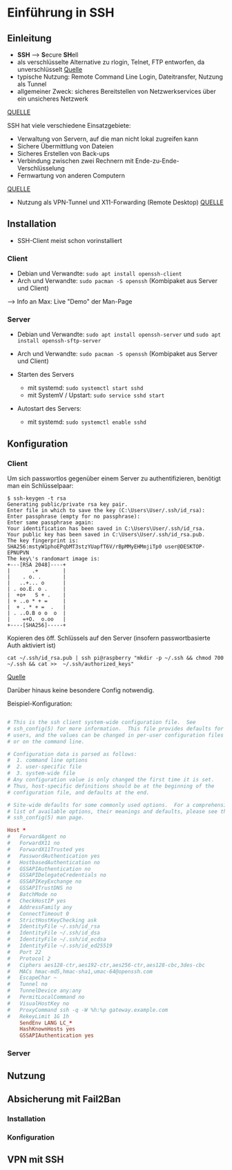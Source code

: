 Einführung in SSH
=================

## Einleitung

- **SSH** --> **S**ecure **SH**ell
- als verschlüsselte Alternative zu rlogin, Telnet, FTP entworfen, da unverschlüsselt [Quelle](https://web.archive.org/web/20170803235736/https://www.ssh.com/ssh/port)
- typische Nutzung: Remote Command Line Login, Dateitransfer, Nutzung als Tunnel
- allgemeiner Zweck: sicheres Bereitstellen von Netzwerkservices über ein unsicheres Netzwerk

[QUELLE](https://wiki.archlinux.org/index.php/Secure_Shell)

SSH hat viele verschiedene Einsatzgebiete:

- Verwaltung von Servern, auf die man nicht lokal zugreifen kann
- Sichere Übermittlung von Dateien
- Sicheres Erstellen von Back-ups
- Verbindung zwischen zwei Rechnern mit Ende-zu-Ende-Verschlüsselung
- Fernwartung von anderen Computern

[QUELLE](https://www.ionos.de/digitalguide/server/tools/secure-shell-ssh/)

- Nutzung als VPN-Tunnel und X11-Forwarding (Remote Desktop) [QUELLE](https://wiki.archlinux.org/index.php/OpenSSH)

## Installation

<!--Was hat man mit SSH auf dem Rechner? Verschiede Paketverwaltungen; SFTP-Server-->

- SSH-Client meist schon vorinstalliert

### Client

<!--was kann der?-->

- Debian und Verwandte: ``sudo apt install openssh-client``
- Arch und Verwandte: ``sudo pacman -S openssh`` (Kombipaket aus Server und Client)

--> Info an Max: Live "Demo" der Man-Page

### Server

<!--Unterteilung in SSH und SFTP-Server-->

- Debian und Verwandte: ``sudo apt install openssh-server`` und ``sudo apt install openssh-sftp-server``
- Arch und Verwandte: ``sudo pacman -S openssh`` (Kombipaket aus Server und Client)

- Starten des Servers
    - mit systemd: ``sudo systemctl start sshd``
    - mit SystemV / Upstart: ``sudo service sshd start``
- Autostart des Servers:
    - mit systemd: ``sudo systemctl enable sshd``

## Konfiguration

### Client

<!--Keygen etc-->

Um sich passwortlos gegenüber einem Server zu authentifizieren, benötigt man ein Schlüsselpaar:

```shell
$ ssh-keygen -t rsa
Generating public/private rsa key pair.
Enter file in which to save the key (C:\Users\User/.ssh/id_rsa):
Enter passphrase (empty for no passphrase):
Enter same passphrase again:
Your identification has been saved in C:\Users\User/.ssh/id_rsa.
Your public key has been saved in C:\Users\User/.ssh/id_rsa.pub.
The key fingerprint is:
SHA256:mstyW1phoEPqbMT3stzYUapfT6V/rBpMMyEHMmjiTp0 user@DESKTOP-EPNUPVN
The key\'s randomart image is:
+---[RSA 2048]----+
|       .+        |
|    . o. .       |
|   ..+... o      |
| . oo.E. o .     |
|  +o+   S + .    |
| + ..o * + =     |
|  + . * + =  .   |
| . ..O.B o o  o  |
|    =+O.  o.oo   |
+----[SHA256]-----+
```

Kopieren des öff. Schlüssels auf den Server (insofern passwortbasierte Auth aktiviert ist)

```shell
cat ~/.ssh/id_rsa.pub | ssh pi@raspberry "mkdir -p ~/.ssh && chmod 700 ~/.ssh && cat >>  ~/.ssh/authorized_keys"
```

[Quelle](https://www.digitalocean.com/community/tutorials/how-to-set-up-ssh-keys-2)

Darüber hinaus keine besondere Config notwendig.

Beispiel-Konfiguration:

```conf

# This is the ssh client system-wide configuration file.  See
# ssh_config(5) for more information.  This file provides defaults for
# users, and the values can be changed in per-user configuration files
# or on the command line.

# Configuration data is parsed as follows:
#  1. command line options
#  2. user-specific file
#  3. system-wide file
# Any configuration value is only changed the first time it is set.
# Thus, host-specific definitions should be at the beginning of the
# configuration file, and defaults at the end.

# Site-wide defaults for some commonly used options.  For a comprehensive
# list of available options, their meanings and defaults, please see the
# ssh_config(5) man page.

Host *
#   ForwardAgent no
#   ForwardX11 no
#   ForwardX11Trusted yes
#   PasswordAuthentication yes
#   HostbasedAuthentication no
#   GSSAPIAuthentication no
#   GSSAPIDelegateCredentials no
#   GSSAPIKeyExchange no
#   GSSAPITrustDNS no
#   BatchMode no
#   CheckHostIP yes
#   AddressFamily any
#   ConnectTimeout 0
#   StrictHostKeyChecking ask
#   IdentityFile ~/.ssh/id_rsa
#   IdentityFile ~/.ssh/id_dsa
#   IdentityFile ~/.ssh/id_ecdsa
#   IdentityFile ~/.ssh/id_ed25519
#   Port 22
#   Protocol 2
#   Ciphers aes128-ctr,aes192-ctr,aes256-ctr,aes128-cbc,3des-cbc
#   MACs hmac-md5,hmac-sha1,umac-64@openssh.com
#   EscapeChar ~
#   Tunnel no
#   TunnelDevice any:any
#   PermitLocalCommand no
#   VisualHostKey no
#   ProxyCommand ssh -q -W %h:%p gateway.example.com
#   RekeyLimit 1G 1h
    SendEnv LANG LC_*
    HashKnownHosts yes
    GSSAPIAuthentication yes
```

### Server

<!--Absichern, Überblick, Umstellung auf Key-based Auth-->

## Nutzung

<!--Todo: SSH-Shell, Dateitransfer, VPN (?), X11-Forwarding (?), SSHFS-->

## Absicherung mit Fail2Ban

### Installation

<!--selbsterklärend-->

### Konfiguration

<!--lediglich relevant: SSH, kann aber noch mehr-->

## VPN mit SSH

<!--es ist wohl möglich, mit SSH VPN Verbindungen zu machen-->
